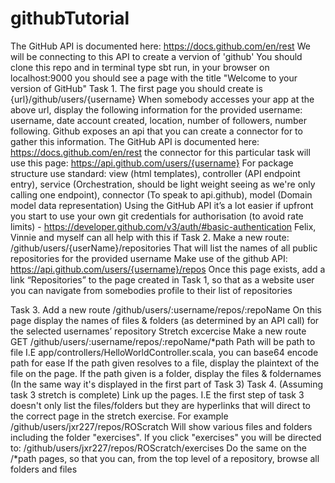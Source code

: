 # githubTutorial
The GitHub API is documented here: https://docs.github.com/en/rest
We will be connecting to this API to create a vervion of 'github'
You should clone this repo and in terminal type sbt run, in your browser on localhost:9000 you should see a page with the title "Welcome to your version of GitHub"
Task 1.
The first page you should create is {url}/github/users/{username}
When somebody accesses your app at the above url, display the following information for the provided username: username, date account created, location, number of followers, number following.
Github exposes an api that you can create a connector for to gather this information. The GitHub API is documented here: https://docs.github.com/en/rest the connector for this particular task will use this page:
https://api.github.com/users/{username}
For package structure use standard: view (html templates), controller (API endpoint entry), service (Orchestration, should be light weight seeing as we're only calling one endpoint), connector (To speak to api.github), model (Domain model data representation)
Using the GitHub API it’s a lot easier if upfront you start to use your own git credentials for authorisation (to avoid rate limits) - https://developer.github.com/v3/auth/#basic-authentication Felix, Vinnie and myself can all help with this if
Task 2.
Make a  new route: /github/users/{userName}/repositories That will list the names of all public repositories for the provided username
Make use of the github API: https://api.github.com/users/{username}/repos
Once this page exists, add a link “Repositories” to the page created in Task 1, so that as a website user you can navigate from somebodies profile to their list of repositories
 
Task 3.
Add a new route /github/users/:username/repos/:repoName
On this page display the names of files & folders (as determined by an API call) for the selected usernames’ repository
Stretch excercise Make a new route GET /github/users/:username/repos/:repoName/*path
Path will be path to file I.E app/controllers/HelloWorldController.scala, you can base64 encode path for ease
If the path given resolves to a file, display the plaintext of the file on the page.
If the path given is a folder, display the files & foldernames (In the same way it's displayed in the first part of Task 3)
Task 4. (Assuming task 3 stretch is complete)
Link up the pages. I.E the first step of task 3 doesn't only list the files/folders but they are hyperlinks that will direct to the correct page in the stretch exercise.
For example /github/users/jxr227/repos/ROScratch  Will show various files and folders including the folder "exercises". If you click "exercises" you will be directed to:
/github/users/jxr227/repos/ROScratch/exercises
Do the same on the /*path pages, so that you can, from the top level of a repository, browse all folders and files
